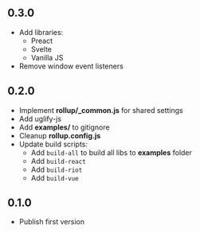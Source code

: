 ## 0.3.0
- Add libraries:
  - Preact
  - Svelte
  - Vanilla JS
- Remove window event listeners

## 0.2.0
- Implement **rollup/_common.js** for shared settings
- Add uglify-js
- Add **examples/** to gitignore
- Cleanup **rollup.config.js**
- Update build scripts:
  - Add `build-all` to build all libs to **examples** folder
  - Add `build-react`
  - Add `build-riot`
  - Add `build-vue`

## 0.1.0
- Publish first version
